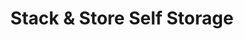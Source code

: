 ---
title: "Stack & Store Self Storage"
url: /fallston/stack-and-store-self-storage/
shop: storage rental
---